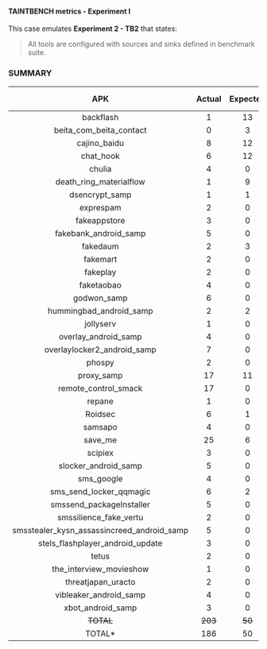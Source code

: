 #### TAINTBENCH metrics - Experiment I

This case emulates **Experiment 2 - TB2** that states:
>All tools are configured with sources and sinks defined in benchmark suite.

### SUMMARY

|                      APK                      | Actual   | Expected | Status |   TP   |  FP   | Precision |  Recall  | F-score  |
|:---------------------------------------------:|:--------:|:------:|:------:|:------:|:-----:|:---------:|:--------:|:--------:| 
|                   backflash                   |    1     |   13    | FAILED |   1    |   0   |     1     |   0.08   |   0.14   |
|            beita_com_beita_contact            |    0     |   3    | FAILED |   0    |   0   |     0     |    0     |    0     |
|                 cajino_baidu                  |    8     |  12     | FAILED |   8    |   0   |     1     |   0.67   |   0.80   |
|                   chat_hook                   |    6     |   12    | FAILED |   6    |   0   |     1     |   0.50   |   0.67   |
|                    chulia                     |    4     |   0    | FAILED |   0    |   0   |     0     |    0     |    0     |
|            death_ring_materialflow            |    1     |   9    | FAILED |   1    |   8   |   0.11    |   1.00   |   0.20   |
|                dsencrypt_samp                 |    1     |   1    | PASSED |   1    |   0   |     1     |    1     |    1     |
|                   exprespam                   |    2     |   0    | FAILED |   0    |   0   |     0     |    0     |    0     |
|                 fakeappstore                  |    3     |   0    | FAILED |   0    |   0   |     0     |    0     |    0     |
|             fakebank_android_samp             |    5     |   0    | FAILED |   0    |   0   |     0     |    0     |    0     |
|                   fakedaum                    |    2     |   3    | FAILED |   2    |   1   |   0.67    |   1.00   |   0.80   |
|                   fakemart                    |    2     |   0    | FAILED |   0    |   0   |     0     |    0     |    0     |
|                   fakeplay                    |    2     |   0    | FAILED |   0    |   0   |     0     |    0     |    0     |
|                  faketaobao                   |    4     |   0    | FAILED |   0    |   0   |     0     |    0     |    0     |
|                  godwon_samp                  |    6     |   0    | FAILED |   0    |   0   |     0     |    0     |    0     |
|            hummingbad_android_samp            |    2     |   2    | PASSED |   2    |   0   |     1     |    1     |    1     |
|                   jollyserv                   |    1     |   0    | FAILED |   0    |   0   |     0     |    0     |    0     |
|             overlay_android_samp              |    4     |   0    | FAILED |   0    |   0   |     0     |    0     |    0     |
|          overlaylocker2_android_samp          |    7     |   0    | FAILED |   0    |   0   |     0     |    0     |    0     |
|                    phospy                     |    2     |   0    | FAILED |   0    |   0   |     0     |    0     |    0     |
|                  proxy_samp                   |    17    |   11   | FAILED |   11   |   0   |   1.00    |   0.65   |   0.79   |
|             remote_control_smack              |    17    |   0    | FAILED |   0    |   0   |     0     |    0     |    0     |
|                    repane                     |    1     |   0    | FAILED |   0    |   0   |     0     |    0     |    0     |
|                    Roidsec                    |    6     |   1    | FAILED |   1    |   0   |   1.00    |   0.17   |   0.29   |
|                    samsapo                    |    4     |   0    | FAILED |   0    |   0   |     0     |    0     |    0     |
|                    save_me                    |    25    |   6    | FAILED |   6    |   0   |   1.00    |   0.24   |   0.39   |
|                    scipiex                    |    3     |   0    | FAILED |   0    |   0   |     0     |    0     |    0     |
|             slocker_android_samp              |    5     |   0    | FAILED |   0    |   0   |     0     |    0     |    0     |
|                  sms_google                   |    4     |   0    | FAILED |   0    |   0   |     0     |    0     |    0     |
|            sms_send_locker_qqmagic            |    6     |   2    | FAILED |   2    |   0   |   1.00    |   0.33   |   0.50   |
|           smssend_packageInstaller            |    5     |   0    | FAILED |   0    |   0   |     0     |    0     |    0     |
|            smssilience_fake_vertu             |    2     |   0    | FAILED |   0    |   0   |     0     |    0     |    0     |
|  smsstealer_kysn_assassincreed_android_samp   |    5     |   0    | FAILED |   0    |   0   |     0     |    0     |    0     |
|       stels_flashplayer_android_update        |    3     |   0    | FAILED |   0    |   0   |     0     |    0     |    0     |
|                     tetus                     |    2     |   0    | FAILED |   0    |   0   |     0     |    0     |    0     |
|            the_interview_movieshow            |    1     |   0    | FAILED |   0    |   0   |     0     |    0     |    0     |
|              threatjapan_uracto               |    2     |   0    | FAILED |   0    |   0   |     0     |    0     |    0     |
|            vibleaker_android_samp             |    4     |   0    | FAILED |   0    |   0   |     0     |    0     |    0     |
|               xbot_android_samp               |    3     |   0    | FAILED |   0    |   0   |     0     |    0     |    0     |
|                   ~~TOTAL~~                   | ~~203~~  | ~~50~~ |   -    | ~~41~~ | ~~9~~ | ~~0.82~~  | ~~0.20~~ | ~~0.32~~ |
|                    TOTAL*                     |   186    |   50   |   -    |   41   |   9   |   0.82    |   0.22   |   0.35   |
